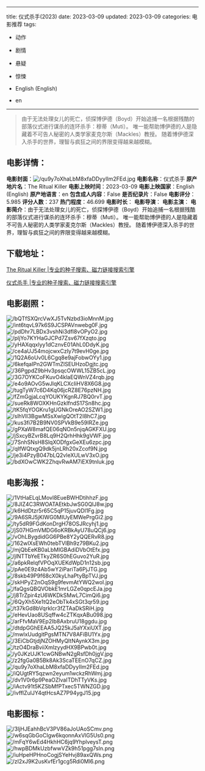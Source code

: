 
---
title: 仪式杀手(2023)
date: 2023-03-09
updated: 2023-03-09
categories: 电影推荐
tags:
- 动作
- 剧情
- 悬疑
- 惊悚

- English (English)
- en
---


> 由于无法处理女儿的死亡，侦探博伊德（Boyd）开始追捕一名根据残酷的部落仪式进行谋杀的连环杀手：穆蒂（Muti）。 唯一能帮助博伊德的人是隐藏着不可告人秘密的人类学家麦克尔斯（Mackles）教授。 随着博伊德深入杀手的世界，理智与疯狂之间的界限变得越来越模糊。

## **电影详情**：

**电影封面**：<img src="https://image.tmdb.org/t/p/w200/qu9y7oXhaLbM8xfaDDyyIIm2FEd.jpg" alt="/qu9y7oXhaLbM8xfaDDyyIIm2FEd.jpg" title="/qu9y7oXhaLbM8xfaDDyyIIm2FEd.jpg">
**电影名称**：仪式杀手
**原产地片名**：The Ritual Killer
**电影上映时间**：2023-03-09
**电影上映国家**：English (English)
**原产地语言**：en
**包含成人内容**：False
**是否纪录片**：False
**电影评分**：5.985
**评分人数**：237
**热门程度**：46.699
**电影时长**：
**电影导演**：
**电影主演**：
**电影简介**：由于无法处理女儿的死亡，侦探博伊德（Boyd）开始追捕一名根据残酷的部落仪式进行谋杀的连环杀手：穆蒂（Muti）。 唯一能帮助博伊德的人是隐藏着不可告人秘密的人类学家麦克尔斯（Mackles）教授。 随着博伊德深入杀手的世界，理智与疯狂之间的界限变得越来越模糊。

## **下载地址**：
[The Ritual Killer |专业的种子搜索、磁力链接搜索引擎](https://movie.amd794.com:2083/?search=The%20Ritual%20Killer&ordering=&mode=match_phrase&page_size=10&page=1)

[仪式杀手 |专业的种子搜索、磁力链接搜索引擎](https://movie.amd794.com:2083/?search=%E4%BB%AA%E5%BC%8F%E6%9D%80%E6%89%8B&ordering=&mode=match_phrase&page_size=10&page=1)
 

## **电影剧照**：
<img src="https://image.tmdb.org/t/p/original/bQTfSXQrcVwXJ5TvNzbd3ioMnnM.jpg" alt="/bQTfSXQrcVwXJ5TvNzbd3ioMnnM.jpg" title="/bQTfSXQrcVwXJ5TvNzbd3ioMnnM.jpg"><img src="https://image.tmdb.org/t/p/original/int6tqvL97k6S9JCSPAVnwebg0F.jpg" alt="/int6tqvL97k6S9JCSPAVnwebg0F.jpg" title="/int6tqvL97k6S9JCSPAVnwebg0F.jpg"><img src="https://image.tmdb.org/t/p/original/pdDhr7LBDx3vshNi3dfI8vOPyO2.jpg" alt="/pdDhr7LBDx3vshNi3dfI8vOPyO2.jpg" title="/pdDhr7LBDx3vshNi3dfI8vOPyO2.jpg"><img src="https://image.tmdb.org/t/p/original/pljYo7KYHaGJCPd7Zsv67fXzqto.jpg" alt="/pljYo7KYHaGJCPd7Zsv67fXzqto.jpg" title="/pljYo7KYHaGJCPd7Zsv67fXzqto.jpg"><img src="https://image.tmdb.org/t/p/original/yHAXqqxlyy1dCznvE01AhL0DdyK.jpg" alt="/yHAXqqxlyy1dCznvE01AhL0DdyK.jpg" title="/yHAXqqxlyy1dCznvE01AhL0DdyK.jpg"><img src="https://image.tmdb.org/t/p/original/ce4aUJ54mojcwxCzIy7t9evH0ge.jpg" alt="/ce4aUJ54mojcwxCzIy7t9evH0ge.jpg" title="/ce4aUJ54mojcwxCzIy7t9evH0ge.jpg"><img src="https://image.tmdb.org/t/p/original/1Q2A6oUv0L6Cgq8e9ajFobwOYy1.jpg" alt="/1Q2A6oUv0L6Cgq8e9ajFobwOYy1.jpg" title="/1Q2A6oUv0L6Cgq8e9ajFobwOYy1.jpg"><img src="https://image.tmdb.org/t/p/original/6kefqaIPn2GWTmZlSEUHzoDgjtc.jpg" alt="/6kefqaIPn2GWTmZlSEUHzoDgjtc.jpg" title="/6kefqaIPn2GWTmZlSEUHzoDgjtc.jpg"><img src="https://image.tmdb.org/t/p/original/36PgpdZ9bHv3psqcOWWL15ZB5cL.jpg" alt="/36PgpdZ9bHv3psqcOWWL15ZB5cL.jpg" title="/36PgpdZ9bHv3psqcOWWL15ZB5cL.jpg"><img src="https://image.tmdb.org/t/p/original/3G7OYKCoFKuvO4klaEQWnVZ4rqb.jpg" alt="/3G7OYKCoFKuvO4klaEQWnVZ4rqb.jpg" title="/3G7OYKCoFKuvO4klaEQWnVZ4rqb.jpg"><img src="https://image.tmdb.org/t/p/original/e4o9AOvG5wJlqKLCXcIiHV8X6G8.jpg" alt="/e4o9AOvG5wJlqKLCXcIiHV8X6G8.jpg" title="/e4o9AOvG5wJlqKLCXcIiHV8X6G8.jpg"><img src="https://image.tmdb.org/t/p/original/tugTyW7c6D4Kq06jcRZ8E76pzNH.jpg" alt="/tugTyW7c6D4Kq06jcRZ8E76pzNH.jpg" title="/tugTyW7c6D4Kq06jcRZ8E76pzNH.jpg"><img src="https://image.tmdb.org/t/p/original/fZmGgjaLcqYOUKYKgnRJ7BQ0rvT.jpg" alt="/fZmGgjaLcqYOUKYKgnRJ7BQ0rvT.jpg" title="/fZmGgjaLcqYOUKYKgnRJ7BQ0rvT.jpg"><img src="https://image.tmdb.org/t/p/original/sueRk8WOXKHnGzklfndS17Sn8hc.jpg" alt="/sueRk8WOXKHnGzklfndS17Sn8hc.jpg" title="/sueRk8WOXKHnGzklfndS17Sn8hc.jpg"><img src="https://image.tmdb.org/t/p/original/tK5fqYOGKru1gUGNkOreAO2SZW1.jpg" alt="/tK5fqYOGKru1gUGNkOreAO2SZW1.jpg" title="/tK5fqYOGKru1gUGNkOreAO2SZW1.jpg"><img src="https://image.tmdb.org/t/p/original/slhVIl3BgwMSsXwlgQOtT2I8hC7.jpg" alt="/slhVIl3BgwMSsXwlgQOtT2I8hC7.jpg" title="/slhVIl3BgwMSsXwlgQOtT2I8hC7.jpg"><img src="https://image.tmdb.org/t/p/original/kus3fi7B2B9NV0SPVkB9e59IRZe.jpg" alt="/kus3fi7B2B9NV0SPVkB9e59IRZe.jpg" title="/kus3fi7B2B9NV0SPVkB9e59IRZe.jpg"><img src="https://image.tmdb.org/t/p/original/gPXaW8mafQE06qNOn5njqAGKFXU.jpg" alt="/gPXaW8mafQE06qNOn5njqAGKFXU.jpg" title="/gPXaW8mafQE06qNOn5njqAGKFXU.jpg"><img src="https://image.tmdb.org/t/p/original/jSxcyBZvrB8Lq9H2QrhHhk9gVWF.jpg" alt="/jSxcyBZvrB8Lq9H2QrhHhk9gVWF.jpg" title="/jSxcyBZvrB8Lq9H2QrhHhk9gVWF.jpg"><img src="https://image.tmdb.org/t/p/original/7SnhSNsH8SlqXODfgxGeXEu6zpc.jpg" alt="/7SnhSNsH8SlqXODfgxGeXEu6zpc.jpg" title="/7SnhSNsH8SlqXODfgxGeXEu6zpc.jpg"><img src="https://image.tmdb.org/t/p/original/qIfWQtxgQ9dk5jnLRh20xZcof9N.jpg" alt="/qIfWQtxgQ9dk5jnLRh20xZcof9N.jpg" title="/qIfWQtxgQ9dk5jnLRh20xZcof9N.jpg"><img src="https://image.tmdb.org/t/p/original/je3i4PzyB047bLQ2vleXULwV3xO.jpg" alt="/je3i4PzyB047bLQ2vleXULwV3xO.jpg" title="/je3i4PzyB047bLQ2vleXULwV3xO.jpg"><img src="https://image.tmdb.org/t/p/original/bdXOwCWK2ZhqvRwAM7iEX9tnIuk.jpg" alt="/bdXOwCWK2ZhqvRwAM7iEX9tnIuk.jpg" title="/bdXOwCWK2ZhqvRwAM7iEX9tnIuk.jpg">

## **电影海报**：
<img src="https://image.tmdb.org/t/p/original/1VtHaELqLMovl8EueBWHDtihhzF.jpg" alt="/1VtHaELqLMovl8EueBWHDtihhzF.jpg" title="/1VtHaELqLMovl8EueBWHDtihhzF.jpg"><img src="https://image.tmdb.org/t/p/original/8JIZ4C3RWOATAEtkbJwSG0QlJ8w.jpg" alt="/8JIZ4C3RWOATAEtkbJwSG0QlJ8w.jpg" title="/8JIZ4C3RWOATAEtkbJwSG0QlJ8w.jpg"><img src="https://image.tmdb.org/t/p/original/k6HdDtzr5r65C5qP15juvQDl1Fg.jpg" alt="/k6HdDtzr5r65C5qP15juvQDl1Fg.jpg" title="/k6HdDtzr5r65C5qP15juvQDl1Fg.jpg"><img src="https://image.tmdb.org/t/p/original/9A6SRJ5jKIWG0MIUyEMWePrgGi2.jpg" alt="/9A6SRJ5jKIWG0MIUyEMWePrgGi2.jpg" title="/9A6SRJ5jKIWG0MIUyEMWePrgGi2.jpg"><img src="https://image.tmdb.org/t/p/original/ty5dR9FGdKonDrgH78OSJRcyhj1.jpg" alt="/ty5dR9FGdKonDrgH78OSJRcyhj1.jpg" title="/ty5dR9FGdKonDrgH78OSJRcyhj1.jpg"><img src="https://image.tmdb.org/t/p/original/jS07HGmVMDG6oKRBkAyU78uQCj6.jpg" alt="/jS07HGmVMDG6oKRBkAyU78uQCj6.jpg" title="/jS07HGmVMDG6oKRBkAyU78uQCj6.jpg"><img src="https://image.tmdb.org/t/p/original/vOhLBygdidGG6PBe8Y2yQQERvR8.jpg" alt="/vOhLBygdidGG6PBe8Y2yQQERvR8.jpg" title="/vOhLBygdidGG6PBe8Y2yQQERvR8.jpg"><img src="https://image.tmdb.org/t/p/original/162wIXsEWh0tebTVlBh9z79BKu2.jpg" alt="/162wIXsEWh0tebTVlBh9z79BKu2.jpg" title="/162wIXsEWh0tebTVlBh9z79BKu2.jpg"><img src="https://image.tmdb.org/t/p/original/mjQbEeKB0aLbMlGBAdiDVbOtEfx.jpg" alt="/mjQbEeKB0aLbMlGBAdiDVbOtEfx.jpg" title="/mjQbEeKB0aLbMlGBAdiDVbOtEfx.jpg"><img src="https://image.tmdb.org/t/p/original/jlNTTbYeETkyZR6S0hEGuvo2YuR.jpg" alt="/jlNTTbYeETkyZR6S0hEGuvo2YuR.jpg" title="/jlNTTbYeETkyZR6S0hEGuvo2YuR.jpg"><img src="https://image.tmdb.org/t/p/original/a6pkRelqfVPOqXUEKdWpD1n12sb.jpg" alt="/a6pkRelqfVPOqXUEKdWpD1n12sb.jpg" title="/a6pkRelqfVPOqXUEKdWpD1n12sb.jpg"><img src="https://image.tmdb.org/t/p/original/pAe0E9z4Ab5wY2iPariTa6PjJTG.jpg" alt="/pAe0E9z4Ab5wY2iPariTa6PjJTG.jpg" title="/pAe0E9z4Ab5wY2iPariTa6PjJTG.jpg"><img src="https://image.tmdb.org/t/p/original/8skb49P9f68cX0kyLhaPtyBpTVJ.jpg" alt="/8skb49P9f68cX0kyLhaPtyBpTVJ.jpg" title="/8skb49P9f68cX0kyLhaPtyBpTVJ.jpg"><img src="https://image.tmdb.org/t/p/original/skHPyZ2nOqS9g9fevmAtYWQ2woI.jpg" alt="/skHPyZ2nOqS9g9fevmAtYWQ2woI.jpg" title="/skHPyZ2nOqS9g9fevmAtYWQ2woI.jpg"><img src="https://image.tmdb.org/t/p/original/faQgsQBQVObkE1mrLGZe0qpcEJa.jpg" alt="/faQgsQBQVObkE1mrLGZe0qpcEJa.jpg" title="/faQgsQBQVObkE1mrLGZe0qpcEJa.jpg"><img src="https://image.tmdb.org/t/p/original/j8TrZpir4zU6WKDkSMwL7CimQi6.jpg" alt="/j8TrZpir4zU6WKDkSMwL7CimQi6.jpg" title="/j8TrZpir4zU6WKDkSMwL7CimQi6.jpg"><img src="https://image.tmdb.org/t/p/original/6QyXh5Xe1tQ2eObTk4xSGt3qr59.jpg" alt="/6QyXh5Xe1tQ2eObTk4xSGt3qr59.jpg" title="/6QyXh5Xe1tQ2eObTk4xSGt3qr59.jpg"><img src="https://image.tmdb.org/t/p/original/t37kGd8bVqrklcr3fZTAaDkSRiH.jpg" alt="/t37kGd8bVqrklcr3fZTAaDkSRiH.jpg" title="/t37kGd8bVqrklcr3fZTAaDkSRiH.jpg"><img src="https://image.tmdb.org/t/p/original/eHevUao8USqffw4cZTKqxABu098.jpg" alt="/eHevUao8USqffw4cZTKqxABu098.jpg" title="/eHevUao8USqffw4cZTKqxABu098.jpg"><img src="https://image.tmdb.org/t/p/original/arFfvMaV9Ep2Ib8AxbruU18ggdu.jpg" alt="/arFfvMaV9Ep2Ib8AxbruU18ggdu.jpg" title="/arFfvMaV9Ep2Ib8AxbruU18ggdu.jpg"><img src="https://image.tmdb.org/t/p/original/dtdpGGhEEAA5JQ25kJ5aYXxiUXT.jpg" alt="/dtdpGGhEEAA5JQ25kJ5aYXxiUXT.jpg" title="/dtdpGGhEEAA5JQ25kJ5aYXxiUXT.jpg"><img src="https://image.tmdb.org/t/p/original/mwlxUudgitPgsMTN7V8AFiBU1Yx.jpg" alt="/mwlxUudgitPgsMTN7V8AFiBU1Yx.jpg" title="/mwlxUudgitPgsMTN7V8AFiBU1Yx.jpg"><img src="https://image.tmdb.org/t/p/original/3EiCbGtjdjNZOHMyQItNAynkX3m.jpg" alt="/3EiCbGtjdjNZOHMyQItNAynkX3m.jpg" title="/3EiCbGtjdjNZOHMyQItNAynkX3m.jpg"><img src="https://image.tmdb.org/t/p/original/tzO4DraBviiXmlzyydHX9BPwb0t.jpg" alt="/tzO4DraBviiXmlzyydHX9BPwb0t.jpg" title="/tzO4DraBviiXmlzyydHX9BPwb0t.jpg"><img src="https://image.tmdb.org/t/p/original/y0JKzUJK1cwGNBwN2gRsfDh0jgV.jpg" alt="/y0JKzUJK1cwGNBwN2gRsfDh0jgV.jpg" title="/y0JKzUJK1cwGNBwN2gRsfDh0jgV.jpg"><img src="https://image.tmdb.org/t/p/original/z2fgGa0B5Bk8Ak3ScaTEEnO7qCZ.jpg" alt="/z2fgGa0B5Bk8Ak3ScaTEEnO7qCZ.jpg" title="/z2fgGa0B5Bk8Ak3ScaTEEnO7qCZ.jpg"><img src="https://image.tmdb.org/t/p/original/qu9y7oXhaLbM8xfaDDyyIIm2FEd.jpg" alt="/qu9y7oXhaLbM8xfaDDyyIIm2FEd.jpg" title="/qu9y7oXhaLbM8xfaDDyyIIm2FEd.jpg"><img src="https://image.tmdb.org/t/p/original/iQUgtRY5qzwn2eyum1wckzRhWmj.jpg" alt="/iQUgtRY5qzwn2eyum1wckzRhWmj.jpg" title="/iQUgtRY5qzwn2eyum1wckzRhWmj.jpg"><img src="https://image.tmdb.org/t/p/original/dv1V0r6p9PeaOZlvaITDhTTyVKs.jpg" alt="/dv1V0r6p9PeaOZlvaITDhTTyVKs.jpg" title="/dv1V0r6p9PeaOZlvaITDhTTyVKs.jpg"><img src="https://image.tmdb.org/t/p/original/iActv91t5KZSbMfPTxec5TWNZGD.jpg" alt="/iActv91t5KZSbMfPTxec5TWNZGD.jpg" title="/iActv91t5KZSbMfPTxec5TWNZGD.jpg"><img src="https://image.tmdb.org/t/p/original/ivfflZulJY4qtHcsAZ7P94ygJ15.jpg" alt="/ivfflZulJY4qtHcsAZ7P94ygJ15.jpg" title="/ivfflZulJY4qtHcsAZ7P94ygJ15.jpg">

## **电影图标**：
<img src="https://image.tmdb.org/t/p/original/3ljHJEahhBcV3PV86aJoUAoSCmv.png" alt="/3ljHJEahhBcV3PV86aJoUAoSCmv.png" title="/3ljHJEahhBcV3PV86aJoUAoSCmv.png"><img src="https://image.tmdb.org/t/p/original/w6sqGbGoCIgw6kqonnAxVlG5Us0.png" alt="/w6sqGbGoCIgw6kqonnAxVlG5Us0.png" title="/w6sqGbGoCIgw6kqonnAxVlG5Us0.png"><img src="https://image.tmdb.org/t/p/original/mFqY6wEd4HkhHC6jq9YhplveysT.png" alt="/mFqY6wEd4HkhHC6jq9YhplveysT.png" title="/mFqY6wEd4HkhHC6jq9YhplveysT.png"><img src="https://image.tmdb.org/t/p/original/hwpBDMkUzbfwwVZk9h51pgg7sIn.png" alt="/hwpBDMkUzbfwwVZk9h51pgg7sIn.png" title="/hwpBDMkUzbfwwVZk9h51pgg7sIn.png"><img src="https://image.tmdb.org/t/p/original/iuHpeHPHnoCogjSYeHvj89axQWs.png" alt="/iuHpeHPHnoCogjSYeHvj89axQWs.png" title="/iuHpeHPHnoCogjSYeHvj89axQWs.png"><img src="https://image.tmdb.org/t/p/original/zI2xJ9K2usKvfEr1gcg5Rdi0Ml6.png" alt="/zI2xJ9K2usKvfEr1gcg5Rdi0Ml6.png" title="/zI2xJ9K2usKvfEr1gcg5Rdi0Ml6.png">
